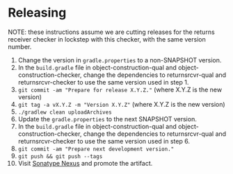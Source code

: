 Releasing
=========

NOTE: these instructions assume we are cutting releases for the returns receiver checker in lockstep with this checker, with the same version number.

 1. Change the version in `gradle.properties` to a non-SNAPSHOT version.
 2. In the `build.gradle` file in object-construction-qual and object-construction-checker, change the dependencies to returnsrcvr-qual and returnsrcvr-checker to use the same version used in step 1.
 3. `git commit -am "Prepare for release X.Y.Z."` (where X.Y.Z is the new version)
 4. `git tag -a vX.Y.Z -m "Version X.Y.Z"` (where X.Y.Z is the new version)
 5. `./gradlew clean uploadArchives`
 6. Update the `gradle.properties` to the next SNAPSHOT version.
 7. In the `build.gradle` file in object-construction-qual and object-construction-checker, change the dependencies to returnsrcvr-qual and returnsrcvr-checker to use the same version used in step 6.
 8. `git commit -am "Prepare next development version."`
 9. `git push && git push --tags`
 10. Visit [Sonatype Nexus](https://oss.sonatype.org/) and promote the artifact.
